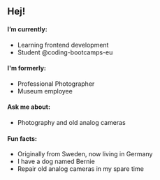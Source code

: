 ## Hej!


#### I’m currently:
- Learning frontend development 
- Student @coding-bootcamps-eu

#### I'm formerly:
- Professional Photographer
- Museum employee 

#### Ask me about:
- Photography and old analog cameras

#### Fun facts:
- Originally from Sweden, now living in Germany
- I have a dog named Bernie
- Repair old analog cameras in my spare time

